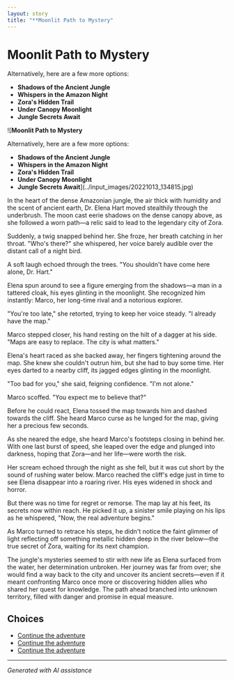 ```yaml
---
layout: story
title: "**Moonlit Path to Mystery"
---
```


# **Moonlit Path to Mystery**

Alternatively, here are a few more options:

- **Shadows of the Ancient Jungle**
- **Whispers in the Amazon Night**
- **Zora's Hidden Trail**
- **Under Canopy Moonlight**
- **Jungle Secrets Await**

![**Moonlit Path to Mystery**

Alternatively, here are a few more options:

- **Shadows of the Ancient Jungle**
- **Whispers in the Amazon Night**
- **Zora's Hidden Trail**
- **Under Canopy Moonlight**
- **Jungle Secrets Await**](../input_images/20221013_134815.jpg)

In the heart of the dense Amazonian jungle, the air thick with humidity and the scent of ancient earth, Dr. Elena Hart moved stealthily through the underbrush. The moon cast eerie shadows on the dense canopy above, as she followed a worn path—a relic said to lead to the legendary city of Zora.

Suddenly, a twig snapped behind her. She froze, her breath catching in her throat. "Who's there?" she whispered, her voice barely audible over the distant call of a night bird.

A soft laugh echoed through the trees. "You shouldn't have come here alone, Dr. Hart."

Elena spun around to see a figure emerging from the shadows—a man in a tattered cloak, his eyes glinting in the moonlight. She recognized him instantly: Marco, her long-time rival and a notorious explorer.

"You're too late," she retorted, trying to keep her voice steady. "I already have the map."

Marco stepped closer, his hand resting on the hilt of a dagger at his side. "Maps are easy to replace. The city is what matters."

Elena's heart raced as she backed away, her fingers tightening around the map. She knew she couldn't outrun him, but she had to buy some time. Her eyes darted to a nearby cliff, its jagged edges glinting in the moonlight.

"Too bad for you," she said, feigning confidence. "I'm not alone."

Marco scoffed. "You expect me to believe that?"

Before he could react, Elena tossed the map towards him and dashed towards the cliff. She heard Marco curse as he lunged for the map, giving her a precious few seconds.

As she neared the edge, she heard Marco's footsteps closing in behind her. With one last burst of speed, she leaped over the edge and plunged into darkness, hoping that Zora—and her life—were worth the risk.

Her scream echoed through the night as she fell, but it was cut short by the sound of rushing water below. Marco reached the cliff's edge just in time to see Elena disappear into a roaring river. His eyes widened in shock and horror.

But there was no time for regret or remorse. The map lay at his feet, its secrets now within reach. He picked it up, a sinister smile playing on his lips as he whispered, "Now, the real adventure begins."

As Marco turned to retrace his steps, he didn't notice the faint glimmer of light reflecting off something metallic hidden deep in the river below—the true secret of Zora, waiting for its next champion.

The jungle's mysteries seemed to stir with new life as Elena surfaced from the water, her determination unbroken. Her journey was far from over; she would find a way back to the city and uncover its ancient secrets—even if it meant confronting Marco once more or discovering hidden allies who shared her quest for knowledge. The path ahead branched into unknown territory, filled with danger and promise in equal measure.


## Choices

* [Continue the adventure](./B01N78T9F9.01._SCLZZZZZZZ_SX500_)
* [Continue the adventure](./314598570_5848149695279418_2663164436116368473_n)
* [Continue the adventure](./69941916-CF12-4AAE-8ABE-86BED96E8795)


---
*Generated with AI assistance*
